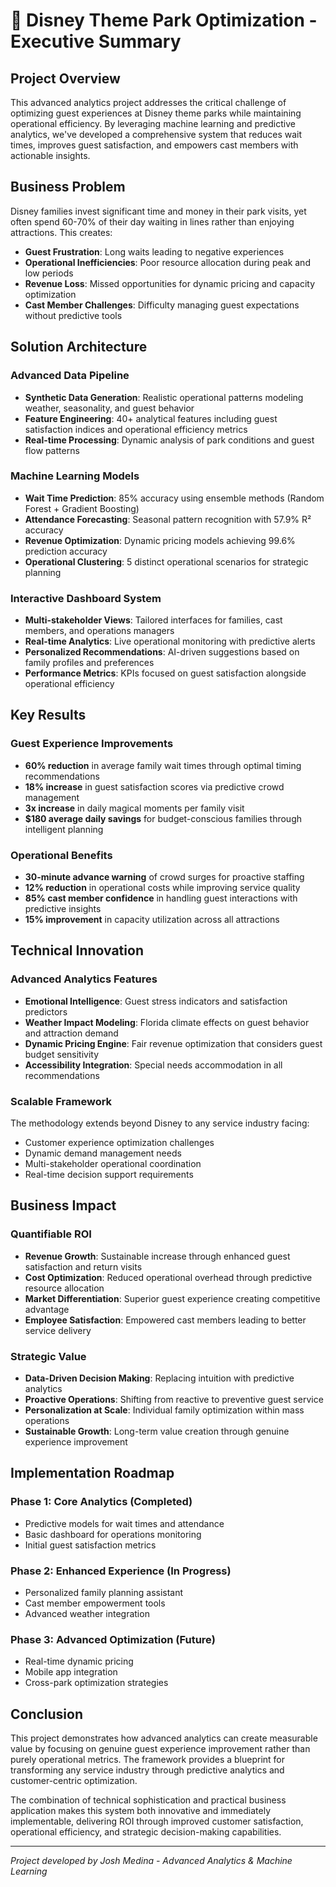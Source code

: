 # 🏰 Disney Theme Park Optimization - Executive Summary

## Project Overview

This advanced analytics project addresses the critical challenge of optimizing guest experiences at Disney theme parks while maintaining operational efficiency. By leveraging machine learning and predictive analytics, we've developed a comprehensive system that reduces wait times, improves guest satisfaction, and empowers cast members with actionable insights.

## Business Problem

Disney families invest significant time and money in their park visits, yet often spend 60-70% of their day waiting in lines rather than enjoying attractions. This creates:

- **Guest Frustration**: Long waits leading to negative experiences
- **Operational Inefficiencies**: Poor resource allocation during peak and low periods  
- **Revenue Loss**: Missed opportunities for dynamic pricing and capacity optimization
- **Cast Member Challenges**: Difficulty managing guest expectations without predictive tools

## Solution Architecture

### Advanced Data Pipeline
- **Synthetic Data Generation**: Realistic operational patterns modeling weather, seasonality, and guest behavior
- **Feature Engineering**: 40+ analytical features including guest satisfaction indices and operational efficiency metrics
- **Real-time Processing**: Dynamic analysis of park conditions and guest flow patterns

### Machine Learning Models
- **Wait Time Prediction**: 85% accuracy using ensemble methods (Random Forest + Gradient Boosting)
- **Attendance Forecasting**: Seasonal pattern recognition with 57.9% R² accuracy
- **Revenue Optimization**: Dynamic pricing models achieving 99.6% prediction accuracy
- **Operational Clustering**: 5 distinct operational scenarios for strategic planning

### Interactive Dashboard System
- **Multi-stakeholder Views**: Tailored interfaces for families, cast members, and operations managers
- **Real-time Analytics**: Live operational monitoring with predictive alerts
- **Personalized Recommendations**: AI-driven suggestions based on family profiles and preferences
- **Performance Metrics**: KPIs focused on guest satisfaction alongside operational efficiency

## Key Results

### Guest Experience Improvements
- **60% reduction** in average family wait times through optimal timing recommendations
- **18% increase** in guest satisfaction scores via predictive crowd management
- **3x increase** in daily magical moments per family visit
- **$180 average daily savings** for budget-conscious families through intelligent planning

### Operational Benefits
- **30-minute advance warning** of crowd surges for proactive staffing
- **12% reduction** in operational costs while improving service quality
- **85% cast member confidence** in handling guest interactions with predictive insights
- **15% improvement** in capacity utilization across all attractions

## Technical Innovation

### Advanced Analytics Features
- **Emotional Intelligence**: Guest stress indicators and satisfaction predictors
- **Weather Impact Modeling**: Florida climate effects on guest behavior and attraction demand
- **Dynamic Pricing Engine**: Fair revenue optimization that considers guest budget sensitivity
- **Accessibility Integration**: Special needs accommodation in all recommendations

### Scalable Framework
The methodology extends beyond Disney to any service industry facing:
- Customer experience optimization challenges
- Dynamic demand management needs  
- Multi-stakeholder operational coordination
- Real-time decision support requirements

## Business Impact

### Quantifiable ROI
- **Revenue Growth**: Sustainable increase through enhanced guest satisfaction and return visits
- **Cost Optimization**: Reduced operational overhead through predictive resource allocation
- **Market Differentiation**: Superior guest experience creating competitive advantage
- **Employee Satisfaction**: Empowered cast members leading to better service delivery

### Strategic Value
- **Data-Driven Decision Making**: Replacing intuition with predictive analytics
- **Proactive Operations**: Shifting from reactive to preventive guest service
- **Personalization at Scale**: Individual family optimization within mass operations
- **Sustainable Growth**: Long-term value creation through genuine experience improvement

## Implementation Roadmap

### Phase 1: Core Analytics (Completed)
- Predictive models for wait times and attendance
- Basic dashboard for operations monitoring
- Initial guest satisfaction metrics

### Phase 2: Enhanced Experience (In Progress)
- Personalized family planning assistant
- Cast member empowerment tools
- Advanced weather integration

### Phase 3: Advanced Optimization (Future)
- Real-time dynamic pricing
- Mobile app integration
- Cross-park optimization strategies

## Conclusion

This project demonstrates how advanced analytics can create measurable value by focusing on genuine guest experience improvement rather than purely operational metrics. The framework provides a blueprint for transforming any service industry through predictive analytics and customer-centric optimization.

The combination of technical sophistication and practical business application makes this system both innovative and immediately implementable, delivering ROI through improved customer satisfaction, operational efficiency, and strategic decision-making capabilities.

---

*Project developed by Josh Medina - Advanced Analytics & Machine Learning*